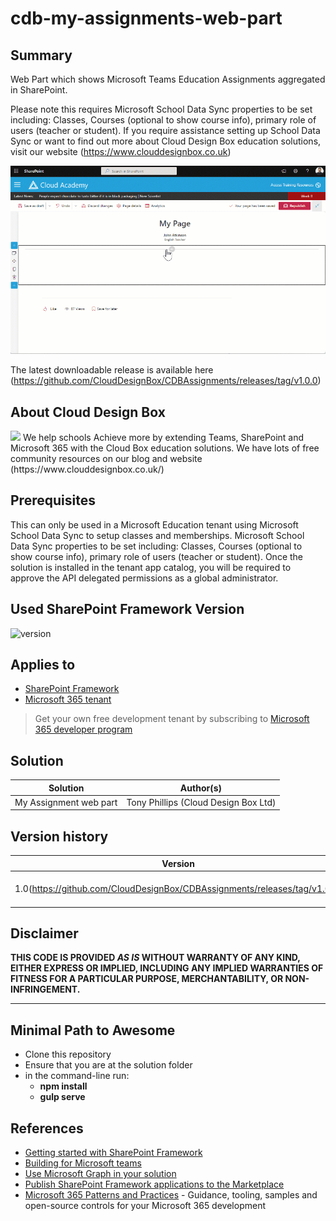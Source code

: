 # cdb-my-assignments-web-part

## Summary

Web Part which shows Microsoft Teams Education Assignments aggregated in SharePoint. 

Please note this requires Microsoft School Data Sync properties to be set including: Classes, Courses (optional to show course info), primary role of users (teacher or student). If you require assistance setting up School Data Sync or want to find out more about Cloud Design Box education solutions, visit our website (https://www.clouddesignbox.co.uk)

<img src="https://github.com/CloudDesignBox/CDBAssignments/blob/main/assignmentwebpart.gif?raw=true" />

The latest downloadable release is available here (https://github.com/CloudDesignBox/CDBAssignments/releases/tag/v1.0.0)

## About Cloud Design Box
<img src="https://www.clouddesignbox.co.uk/static/logo-493bd038d15459f400d201177233a0d6.svg" style="width:200px;height:auto" />
We help schools Achieve more by extending Teams, SharePoint and Microsoft 365 with the Cloud Box education solutions. We have lots of free community resources on our blog and website (https://www.clouddesignbox.co.uk/)

## Prerequisites
This can only be used in a Microsoft Education tenant using Microsoft School Data Sync to setup classes and memberships.
Microsoft School Data Sync properties to be set including: Classes, Courses (optional to show course info), primary role of users (teacher or student). 
Once the solution is installed in the tenant app catalog, you will be required to approve the API delegated permissions as a global administrator.

## Used SharePoint Framework Version

![version](https://img.shields.io/badge/version-1.13-green.svg)

## Applies to

- [SharePoint Framework](https://aka.ms/spfx)
- [Microsoft 365 tenant](https://docs.microsoft.com/en-us/sharepoint/dev/spfx/set-up-your-developer-tenant)

> Get your own free development tenant by subscribing to [Microsoft 365 developer program](http://aka.ms/o365devprogram)

## Solution

Solution|Author(s)
--------|---------
My Assignment web part|Tony Phillips (Cloud Design Box Ltd)

## Version history

Version|Date|Comments
-------|----|--------
1.0(https://github.com/CloudDesignBox/CDBAssignments/releases/tag/v1.0.0)|July 15, 2022|Initial release

## Disclaimer

**THIS CODE IS PROVIDED *AS IS* WITHOUT WARRANTY OF ANY KIND, EITHER EXPRESS OR IMPLIED, INCLUDING ANY IMPLIED WARRANTIES OF FITNESS FOR A PARTICULAR PURPOSE, MERCHANTABILITY, OR NON-INFRINGEMENT.**

---

## Minimal Path to Awesome

- Clone this repository
- Ensure that you are at the solution folder
- in the command-line run:
  - **npm install**
  - **gulp serve**

## References

- [Getting started with SharePoint Framework](https://docs.microsoft.com/en-us/sharepoint/dev/spfx/set-up-your-developer-tenant)
- [Building for Microsoft teams](https://docs.microsoft.com/en-us/sharepoint/dev/spfx/build-for-teams-overview)
- [Use Microsoft Graph in your solution](https://docs.microsoft.com/en-us/sharepoint/dev/spfx/web-parts/get-started/using-microsoft-graph-apis)
- [Publish SharePoint Framework applications to the Marketplace](https://docs.microsoft.com/en-us/sharepoint/dev/spfx/publish-to-marketplace-overview)
- [Microsoft 365 Patterns and Practices](https://aka.ms/m365pnp) - Guidance, tooling, samples and open-source controls for your Microsoft 365 development
